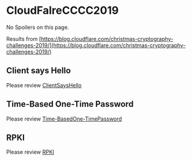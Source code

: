 # CloudFalreCCCC2019

No Spoilers on this page.

Results from [https://blog.cloudflare.com/christmas-cryptography-challenges-2019/](https://blog.cloudflare.com/christmas-cryptography-challenges-2019/)

## Client says Hello

Please review [ClientSaysHello](ClientSaysHello/)

## Time-Based One-Time Password

Please review [Time-BasedOne-TimePassword](Time-BasedOne-TimePassword/)

## RPKI

Please review [RPKI](RPKI/)